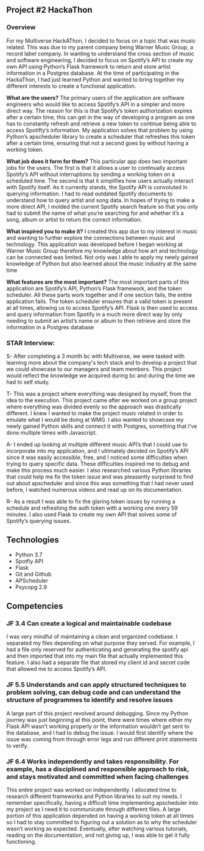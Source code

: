 ## Project #2 HackaThon
### **Overview**

For my Multiverse HackAThon, I decided to focus on a topic that was music related. This was due to my parent company being Warner Music Group, a record label company. In wanting to understand the cross section of music and software engineering, I decided to focus on Spotify’s API to create my own API using Python’s Flask framework to return and store artist information in a Postgres database.  At the time of participating in the HackaThon, I had just learned Python and wanted to bring together my different interests to create a functional application.

**What are the users?**
The primary users of the application are software engineers who would like to access Spotify’s API in a simpler and more direct way. The reason for this is that Spotify’s token authorization expires after a certain time, this can get in the way of developing a program as one has to constantly refresh and retrieve a new token to continue being able to access Spotifty’s information. My application solves that problem by using Python’s apscheduler library to create a scheduler that refreshes this token after a certain time, ensuring that not a second goes by without having a working token.

**What job does it form for them?**
This particular app does two important jobs for the users. The first is that it allows a user to continually access Spotify’s API without interruptions by sending a working token on a scheduled time. The second is that it simplifies how users actually interact with Spotify itself. As it currently stands, the Spotify API is convoluted in querying information. I had to read outdated Spotify documents to understand how to query artist and song data. In hopes of trying to make  a more direct API, I molded the current Spotify search feature so that you only had to submit the name of what you’re searching for and whether it’s a song, album or artist to return the correct information.

**What inspired you to make it?**
I created this app due to my interest in music and wanting to further explore the connections between music and technology. This application was developed before I began working at Warner Music Group therefore my knowledge about how art and technology can be connected was limited. Not only was I able to apply my newly gained knowledge of Python but also learned about the music industry at the same time

**What features are the most important?**
The most important parts of this application are Spotify’s API, Python’s Flask framework, and the token scheduler. All these parts work together and if one section fails, the entire application fails. The token scheduler ensures that a valid token is present at all times, allowing us to access Spotify’s API. Flask is then used to access and query information from Spotify in a much more direct way by only needing to submit an artist’s name or album to then retrieve and store the information in a Postgres database


### **STAR Interview**:

S- After completing a 3 month bc with Multiverse, we were tasked with learning more about the company's tech stack and to develop a project that we could showcase to our managers and team members. This project would reflect the knowledge we acquired during bc and during the time we had to self study.

T- This was a project where everything was designed by myself, from the idea to the execution. This project came after we worked on a group project where everything was divided evenly so the approach was drastically different. I knew I wanted to make the project music related in order to emulate what I would be doing at WMG. I also wanted to showcase my newly gained Python skills and connect it with Postgres, something that I’ve done multiple times with Javascript.

A- I ended up looking at multiple different music API’s that I could use to incorporate into my application, and I ultimately decided on Spotify’s API since it was easily accessible, free, and I noticed some difficulties when trying to query specific data.  These difficulties inspired me to debug and make this process much easier. I also researched various Python libraries that could help me fix the token issue and was pleasantly surprised to find out about apscheduler and since this was something that I had never used before, I watched numerous videos and read up on its documentation.

R- As a result I was able to fix the glaring token issues by running a schedule and refreshing the auth token with a working one every 59 minutes. I also used Flask to create my own API that solves some of Spotify’s querying issues. 

## Technologies
- Python 3.7
- Spotfiy API
- Flask
- Git and Github
- APScheduler
- Psycopg 2.9


## Competencies
### JF 3.4 Can create a logical and maintainable codebase

I was very mindful of maintaining a clean and organized codebase. I separated my files depending on what purpose they served. For example, I had a file only reserved for authenticating and generating the spotify api and then imported that into my main file that actually implemented this feature. I also had a separate file that stored my client id and secret code that allowed me to access Spotify’s API. 


### JF 5.5 Understands and can apply structured techniques to problem solving, can debug code and can understand the structure of programmes to identify and resolve issues

A large part of this project revolved around debugging. Since my Python journey was just beginning at this point, there were times where either my Flask API wasn’t working properly or the information wouldn’t get sent to the database, and I had to debug the issue. I would first identify where the issue was coming from through error legs and run different print statements to verify.


### JF 6.4 Works independently and takes responsibility. For example, has a disciplined and responsible approach to risk, and stays motivated and committed when facing challenges

This entire project was worked on independently. I allocated time to research different frameworks and Python libraries to suit my needs. I remember specifically, having a difficult time implementing apscheduler into my project as I need it to communicate through different files. A large portion of this application depended on having a working token at all times so I had to stay committed to figuring out a solution as to why the scheduler wasn’t working as expected. Eventually, after watching various tutorials, reading on the documentation, and not giving up, I was able to get it fully functioning.


